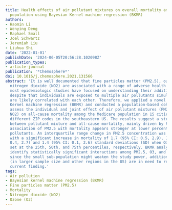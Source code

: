 ```yaml
---
title: Health effects of air pollutant mixtures on overall mortality among the elderly
  population using Bayesian Kernel machine regression (BKMR)
authors:
- Haomin Li
- Wenying Deng
- Raphael Small
- Joel Schwartz
- Jeremiah Liu
- Liuhua Shi
date: '2022-01-01'
publishDate: '2024-06-05T20:56:28.102098Z'
publication_types:
- article-journal
publication: '*Chemosphere*'
doi: 10.1016/j.chemosphere.2021.131566
abstract: 'It is well documented that fine particles matter (PM2.5), ozone (O3), and
  nitrogen dioxide (NO2) are associated with a range of adverse health outcomes. However,
  most epidemiologic studies have focused on understanding their additive effects,
  despite that individuals are exposed to multiple air pollutants simultaneously that
  are likely correlated with each other. Therefore, we applied a novel method - Bayesian
  Kernel machine regression (BKMR) and conducted a population-based cohort study to
  assess the individual and joint effect of air pollutant mixtures (PM2.5, O3, and
  NO2) on all-cause mortality among the Medicare population in 15 cities with 656
  different ZIP codes in the southeastern US. The results suggest a strong association
  between pollutant mixture and all-cause mortality, mainly driven by PM2.5. The positive
  association of PM2.5 with mortality appears stronger at lower percentiles of other
  pollutants. An interquartile range change in PM2.5 concentration was associated
  with a significant increase in mortality of 1.7 (95% CI: 0.5, 2.9), 1.6 (95% CI:
  0.4, 2.7) and 1.4 (95% CI: 0.1, 2.6) standard deviations (SD) when O3 and NO2 were
  set at the 25th, 50th, and 75th percentiles, respectively. BKMR analysis did not
  identify statistically significant interactions among PM2.5, O3, and NO2. However,
  since the small sub-population might weaken the study power, additional studies
  (in larger sample size and other regions in the US) are in need to reinforce the
  current finding.'
tags:
- Air pollution
- Bayesian kernel machine regression (BKMR)
- Fine particles matter (PM2.5)
- Mortality
- Nitrogen dioxide (NO2)
- Ozone (O3)
---
```


